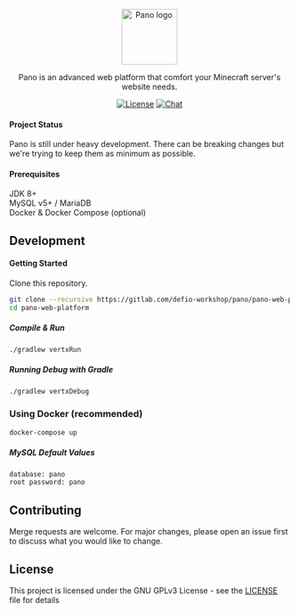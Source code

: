 <p align="center"><img width="100" src="https://i.ibb.co/wy0LVmD/Pano-Icon.png" alt="Pano logo"></p>
<p align="center">
  Pano is an advanced web platform that comfort your Minecraft server's website needs. 
</p>
<p align="center">
  <a href="https://github.com/panocms/pano/blob/dev/LICENSE"><img src="https://img.shields.io/github/license/panocms/pano?style=for-the-badge" alt="License"></a>
  <a href="https://discord.gg/KPRGPFs"><img src="https://img.shields.io/badge/chat-on%20discord-7289da.svg?style=for-the-badge" alt="Chat"></a>
</p>

#### Project Status
Pano is still under heavy development. There can be breaking changes but we're trying to keep them as minimum as possible.

#### Prerequisites
JDK 8+ <br>
MySQL v5+ / MariaDB <br>
Docker & Docker Compose (optional)

## Development
#### Getting Started
Clone this repository.

```bash
git clone --recursive https://gitlab.com/defio-workshop/pano/pano-web-platform.git
cd pano-web-platform
```

##### Compile & Run

```bash
./gradlew vertxRun
```

##### Running Debug with Gradle

```bash
./gradlew vertxDebug
```

### Using Docker (recommended)

```bash
docker-compose up
```

##### MySQL Default Values

```bash
database: pano
root password: pano
```

## Contributing
Merge requests are welcome. For major changes, please open an issue first to discuss what you would like to change.

## License
This project is licensed under the GNU GPLv3 License - see the [LICENSE](LICENSE) file for details